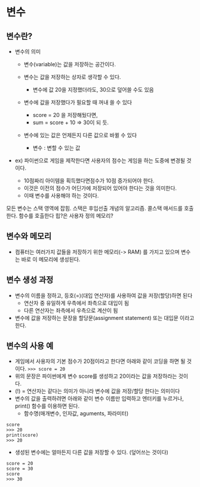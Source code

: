 # 변수
## 변수란?
- 변수의 의미
  - 변수(variable)는 값을 저장하는 공간이다.
  - 변수는 값을 저장하는 상자로 생각할 수 있다.
    - 변수에 값 20을 지정했더라도, 30으로 덮어쓸 수도 있음

  - 변수에 값을 저장했다가 필요할 때 꺼내 쓸 수 있다
    - score = 20 을 저장해뒀다면,
    - sum = score + 10 => 30이 되 듯.
  - 변수에 있는 값은 언제든지 다른 값으로 바뀔 수 있다
    - 변수 : 변할 수 있는 값

- ex) 파이썬으로 게임을 제작한다면 사용자의 점수는 게임을 하는 도중에 변경될 것이다.
  - 10점짜리 아이템을 획득했다면점수가 10점 증가되어야 한다.
  - 이것은 이전의 점수가 어딘가에 저장되어 있어야 한다는 것을 의미한다.
  - 이때 변수를 사용해야 하는 것이다.

모든 변수는 스택 영역에 잡힘. 스택은 후입선출 개념의 알고리즘. 콜스택 매서드를 호출한다. 함수를 호출한다
힙?은 사용자 정의 메모리?

## 변수와 메모리
- 컴퓨터는 여러가지 값들을 저장하기 위한 메모리(-> RAM) 를 가지고 있으며 변수는 바로 이 메모리에 생성된다.

## 변수 생성 과정
- 변수의 이름을 정하고, 등호(=)(대입 연산자)를 사용하여 값을 저장(할당)하면 된다 
  - 연산자 중 유일하게 우측에서 좌측으로 대입이 됨
  - 다른 연산자는 좌측에서 우측으로 계산이 됨
- 변수에 값을 저장하는 문장을 할당문(assignment statement) 또는 대입문 이라고 한다.

## 변수의 사용 예
- 게임에서 사용자의 기본 점수가 20점이라고 한다면 아래와 같이 코딩을 하면 될 것 이다.
` >>> score = 20 `
- 위의 문장은 파이썬에게 변수 score를 생성하고 20이라는 값을 저장하라는 것이다.
- (!) = 연산자는 같다는 의미가 아니라 변수에 값을 저장/할당 한다는 의미이다
- 변수의 값을 출력하려면 아래와 같이 변수 이름만 입력하고 엔터키를 누르거나, print() 함수를 이용하면 된다.
  - 함수명(매개변수, 인자값, aguments, 파라미터)
```
score
>>> 20
print(score)
>>> 20
```

- 생성된 변수에는 얼마든지 다른 값을 저장할 수 있다. (덮어쓰는 것이다)
```
score = 20
score = 30
score
>>> 30
```







